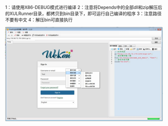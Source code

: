 1：请使用X86-DEBUG模式进行编译
2：注意将Depends中的全部dll和zip解压后的XULRunner目录，都拷贝到bin目录下，即可运行自己编译的程序
3：注意路径不要有中文
4：解压bin可直接执行

![image](https://github.com/duzhi5368/FKGeckoAutoBrowser/blob/master/ScreenShot.jpg)
